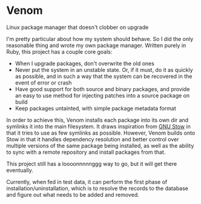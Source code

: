 # Venom
Linux package manager that doesn't clobber on upgrade

I'm pretty particular about how my system should behave. So I did the only reasonable thing and wrote my own package manager. Written purely in Ruby, this project has a couple core goals:
  - When I upgrade packages, don't overwrite the old ones
  - Never put the system in an unstable state. Or, if it must, do it as quickly as possible, and in such a way that the system can be recovered in the event of error or crash
  - Have good support for both source and binary packages, and provide an easy to use method for injecting patches into a source package on build
  - Keep packages untainted, with simple package metadata format

In order to achieve this, Venom installs each package into its own dir and symlinks it into the main filesystem. It draws inspiration from [GNU Stow](https://www.gnu.org/software/stow/) in that it tries to use as few symlinks as possible. However, Venom builds onto Stow in that it handles dependency resolution and better control over multiple versions of the same package being installed, as well as the ability to sync with a remote repository and install packages from that.

This project still has a loooonnnnnggg way to go, but it will get there eventually.

Currently, when fed in test data, it can perform the first phase of installation/uninstallation, which is to resolve the records to the database and figure out what needs to be added and removed.
